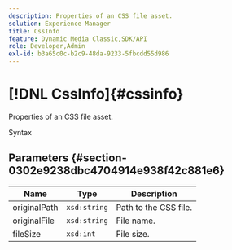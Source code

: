 ```yaml
---
description: Properties of an CSS file asset.
solution: Experience Manager
title: CssInfo
feature: Dynamic Media Classic,SDK/API
role: Developer,Admin
exl-id: b3a65c0c-b2c9-48da-9233-5fbcdd55d986
---
```

# [!DNL CssInfo]{#cssinfo}

Properties of an CSS file asset.

 Syntax 

## Parameters {#section-0302e9238dbc4704914e938f42c881e6}

|  Name  | Type  | Description  |
|---|---|---|
|  originalPath  | `xsd:string`  | Path to the CSS file.  |
|  originalFile  | `xsd:string`  | File name.  |
|  fileSize  | `xsd:int`  | File size.  |
